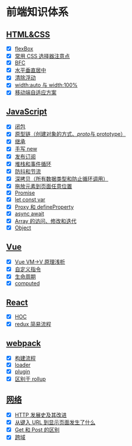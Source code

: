 # 前端知识体系

## [HTML&CSS](https://github.com/1282772905/Notes/tree/master/html%26css)

-   [x] [flexBox](https://github.com/1282772905/Notes/tree/master/html%26css/flexbox)
-   [x] [常用 CSS 选择器注意点](https://github.com/1282772905/Notes/blob/master/html%26css/cssSelete/%E5%B8%B8%E7%94%A8css%E9%80%89%E6%8B%A9%E5%99%A8%E6%B3%A8%E6%84%8F%E7%82%B9.md)
-   [x] [BFC](https://github.com/1282772905/Notes/blob/master/html%26css/BFC/bfc.md)
-   [x] [水平垂直居中](https://github.com/1282772905/Notes/blob/master/html%26css/%E6%B0%B4%E5%B9%B3%E5%9E%82%E7%9B%B4%E5%B1%85%E4%B8%AD/index.md)
-   [x] [清除浮动](https://github.com/1282772905/Notes/blob/master/html%26css/%E6%B8%85%E9%99%A4%E6%B5%AE%E5%8A%A8/inedx.html)
-   [x] [width:auto 与 width:100%](https://github.com/1282772905/Notes/blob/master/html%26css/width100%25%E5%92%8Cauto%E7%9A%84%E5%8C%BA%E5%88%AB/index.md)
-   [x] [移动端自适应方案](https://github.com/1282772905/Notes/blob/master/html%26css/%E7%A7%BB%E5%8A%A8%E7%AB%AF%E8%87%AA%E9%80%82%E5%BA%94%E6%96%B9%E6%A1%88/index.md)

## [JavaScript](https://github.com/1282772905/Notes/tree/master/JavaScript)

-   [x] [闭包](https://github.com/1282772905/Notes/blob/master/JavaScript/%E9%97%AD%E5%8C%85/index.md)
-   [x] [原型链（创建对象的方式、*proto*与 prototype）](https://github.com/1282772905/Notes/blob/master/JavaScript/%E5%8E%9F%E5%9E%8B%E9%93%BE/index.md)
-   [x] [继承](https://github.com/1282772905/Notes/blob/master/JavaScript/%E7%BB%A7%E6%89%BF%EF%BC%88ES5%EF%BC%89/index.md)
-   [x] [手写 new](https://github.com/1282772905/Notes/blob/master/JavaScript/%E6%89%8B%E5%86%99new/new.js)
-   [x] [发布订阅](https://github.com/1282772905/Notes/blob/master/JavaScript/%E5%8F%91%E5%B8%83%E8%AE%A2%E9%98%85/%E5%8F%91%E5%B8%83%E8%AE%A2%E9%98%85.md)
-   [x] [堆栈和事件循环](https://github.com/1282772905/Notes/blob/master/JavaScript/%E5%A0%86%E6%A0%88%E5%92%8C%E4%BA%8B%E4%BB%B6%E5%BE%AA%E7%8E%AF/%E5%A0%86%E6%A0%88%E5%92%8C%E4%BA%8B%E4%BB%B6%E5%BE%AA%E7%8E%AF.md)
-   [x] [防抖和节流](https://github.com/1282772905/Notes/tree/master/JavaScript/%E8%8A%82%E6%B5%81%E5%92%8C%E9%98%B2%E6%8A%96%E5%87%BD%E6%95%B0)
-   [x] [深拷贝（所有数据类型和防止循环调用）](https://github.com/1282772905/Notes/blob/master/JavaScript/%E6%B7%B1%E6%8B%B7%E8%B4%9D/index.js)
-   [x] [拖放元素到页面任意位置](https://github.com/1282772905/Notes/blob/master/JavaScript/%E6%8B%96%E6%94%BE/index.html)
-   [x] [Promise](https://github.com/1282772905/Notes/blob/master/JavaScript/Promise/use.md)
-   [x] [let const var](https://github.com/1282772905/Notes/blob/master/JavaScript/var%20let%20const/index.md)
-   [x] [Proxy 和 defineProperty](https://github.com/1282772905/Notes/tree/master/JavaScript/Proxy)
-   [x] [async await](https://github.com/1282772905/Notes/blob/master/JavaScript/async%20await/index.md)
-   [x] [Array 的访问、修改和迭代](https://github.com/1282772905/Notes/blob/master/JavaScript/Array's%20properties%20and%20functions/index.md)
-   [x] [Object](https://github.com/1282772905/Notes/blob/master/JavaScript/Object's%20properties%20and%20functions/index.md)

## [Vue](https://github.com/1282772905/Notes/tree/master/Vue)

-   [x] [Vue VM->V 原理浅析](https://github.com/1282772905/Notes/blob/master/Vue/%E6%BA%90%E7%A0%81%E8%A7%A3%E6%9E%90/%E5%8F%8C%E5%90%91%E7%BB%91%E5%AE%9A%E5%8E%9F%E7%90%86/Vue%E5%8F%8C%E5%90%91%E7%BB%91%E5%AE%9A%E5%8E%9F%E7%90%86.md)
-   [x] [自定义指令](https://github.com/1282772905/Notes/blob/master/Vue/%E8%87%AA%E5%AE%9A%E4%B9%89%E6%8C%87%E4%BB%A4/directives.md)
-   [x] [生命周期](https://github.com/1282772905/Notes/blob/master/Vue/%E7%94%9F%E5%91%BD%E5%91%A8%E6%9C%9F/index.md)
-   [x] [computed](https://github.com/1282772905/Notes/blob/master/Vue/%E6%BA%90%E7%A0%81%E8%A7%A3%E6%9E%90/computed%26watch/computed.md)

## [React](https://github.com/1282772905/Notes/tree/master/React)

-   [x] [HOC](<https://github.com/1282772905/Notes/blob/master/React/HOC(%E9%AB%98%E9%98%B6%E7%BB%84%E4%BB%B6)/index.md>)
-   [x] [redux 简易流程](https://github.com/1282772905/Notes/blob/master/React/redux/%E7%AE%80%E5%8D%95%E6%B5%81%E7%A8%8B/index.md)

## [webpack](https://github.com/1282772905/Notes/tree/master/webpack)

-   [x] [构建流程](https://github.com/1282772905/Notes/blob/master/webpack/%E6%9E%84%E5%BB%BA%E6%B5%81%E7%A8%8B%EF%BC%88%E6%A0%B8%E5%BF%83%E6%A6%82%E5%BF%B5%EF%BC%89/index.md)
-   [x] [loader](https://github.com/1282772905/Notes/blob/master/webpack/loader/index.md)
-   [x] [plugin](https://github.com/1282772905/Notes/blob/master/webpack/plugin/index.md)
-   [x] [区别于 rollup](https://github.com/1282772905/Notes/blob/master/webpack/%E5%8C%BA%E5%88%AB%E4%BA%8Erollup/index.md)

## [网络](https://github.com/1282772905/Notes/tree/master/http)

-   [x] [HTTP 发展史及其改进](https://github.com/1282772905/Notes/blob/master/http/HTTP/index.md)
-   [x] [从键入 URL 到显示页面发生了什么](https://github.com/1282772905/Notes/blob/master/http/%E4%BB%8E%E8%BE%93%E5%85%A5URL%E5%88%B0%E6%98%BE%E7%A4%BA%E9%A1%B5%E9%9D%A2/%E4%BB%8E%E8%BE%93%E5%85%A5URL%E5%88%B0%E6%98%BE%E7%A4%BA%E9%A1%B5%E9%9D%A2.md)
-   [x] [Get 和 Post 的区别](https://github.com/1282772905/Notes/blob/master/http/Get%E5%92%8CPost/Get%E5%92%8CPOST.md)
-   [x] [跨域](https://github.com/1282772905/Notes/blob/master/http/%E8%B7%A8%E5%9F%9F/index.md)

